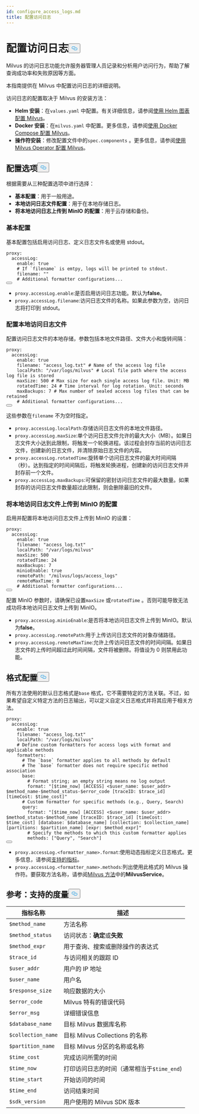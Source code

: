 ```yaml
---
id: configure_access_logs.md
title: 配置访问日志
---
```


<h1 id="Configure-Access-Logs" class="common-anchor-header">配置访问日志<button data-href="#Configure-Access-Logs" class="anchor-icon" translate="no">
      <svg translate="no"
        aria-hidden="true"
        focusable="false"
        height="20"
        version="1.1"
        viewBox="0 0 16 16"
        width="16"
      >
        <path
          fill="#0092E4"
          fill-rule="evenodd"
          d="M4 9h1v1H4c-1.5 0-3-1.69-3-3.5S2.55 3 4 3h4c1.45 0 3 1.69 3 3.5 0 1.41-.91 2.72-2 3.25V8.59c.58-.45 1-1.27 1-2.09C10 5.22 8.98 4 8 4H4c-.98 0-2 1.22-2 2.5S3 9 4 9zm9-3h-1v1h1c1 0 2 1.22 2 2.5S13.98 12 13 12H9c-.98 0-2-1.22-2-2.5 0-.83.42-1.64 1-2.09V6.25c-1.09.53-2 1.84-2 3.25C6 11.31 7.55 13 9 13h4c1.45 0 3-1.69 3-3.5S14.5 6 13 6z"
        ></path>
      </svg>
    </button></h1><p>Milvus 的访问日志功能允许服务器管理人员记录和分析用户访问行为，帮助了解查询成功率和失败原因等方面。</p>
<p>本指南提供在 Milvus 中配置访问日志的详细说明。</p>
<p>访问日志的配置取决于 Milvus 的安装方法：</p>
<ul>
<li><strong>Helm 安装</strong>：在<code translate="no">values.yaml</code> 中配置。有关详细信息，请参阅<a href="/docs/zh/v2.5.x/configure-helm.md">使用 Helm 图表配置 Milvus</a>。</li>
<li><strong>Docker 安装</strong>：在<code translate="no">milvus.yaml</code> 中配置。更多信息，请参阅<a href="/docs/zh/v2.5.x/configure-docker.md">使用 Docker Compose 配置 Milvus</a>。</li>
<li><strong>操作符安装</strong>：修改配置文件中的<code translate="no">spec.components</code> 。更多信息，请参阅<a href="/docs/zh/v2.5.x/configure_operator.md">使用 Milvus Operator 配置 Milvus</a>。</li>
</ul>
<h2 id="Configuration-options" class="common-anchor-header">配置选项<button data-href="#Configuration-options" class="anchor-icon" translate="no">
      <svg translate="no"
        aria-hidden="true"
        focusable="false"
        height="20"
        version="1.1"
        viewBox="0 0 16 16"
        width="16"
      >
        <path
          fill="#0092E4"
          fill-rule="evenodd"
          d="M4 9h1v1H4c-1.5 0-3-1.69-3-3.5S2.55 3 4 3h4c1.45 0 3 1.69 3 3.5 0 1.41-.91 2.72-2 3.25V8.59c.58-.45 1-1.27 1-2.09C10 5.22 8.98 4 8 4H4c-.98 0-2 1.22-2 2.5S3 9 4 9zm9-3h-1v1h1c1 0 2 1.22 2 2.5S13.98 12 13 12H9c-.98 0-2-1.22-2-2.5 0-.83.42-1.64 1-2.09V6.25c-1.09.53-2 1.84-2 3.25C6 11.31 7.55 13 9 13h4c1.45 0 3-1.69 3-3.5S14.5 6 13 6z"
        ></path>
      </svg>
    </button></h2><p>根据需要从三种配置选项中进行选择：</p>
<ul>
<li><strong>基本配置</strong>：用于一般用途。</li>
<li><strong>本地访问日志文件配置</strong>：用于在本地存储日志。</li>
<li><strong>将本地访问日志上传到 MinIO 的配置</strong>：用于云存储和备份。</li>
</ul>
<h3 id="Base-config" class="common-anchor-header">基本配置</h3><p>基本配置包括启用访问日志、定义日志文件名或使用 stdout。</p>
<pre><code translate="no" class="language-yaml">proxy:
  accessLog:
    <span class="hljs-built_in">enable</span>: <span class="hljs-literal">true</span>
    <span class="hljs-comment"># If `filename` is emtpy, logs will be printed to stdout.</span>
    filename: <span class="hljs-string">&quot;&quot;</span>
    <span class="hljs-comment"># Additional formatter configurations...</span>
<button class="copy-code-btn"></button></code></pre>
<ul>
<li><code translate="no">proxy.accessLog.enable</code>:是否启用访问日志功能。默认为<strong>false</strong>。</li>
<li><code translate="no">proxy.accessLog.filename</code>:访问日志文件的名称。如果此参数为空，访问日志将打印到 stdout。</li>
</ul>
<h3 id="Config-for-local-access-log-files" class="common-anchor-header">配置本地访问日志文件</h3><p>配置访问日志文件的本地存储，参数包括本地文件路径、文件大小和旋转间隔：</p>
<pre><code translate="no" class="language-yaml">proxy:
  accessLog:
    enable: true
    filename: <span class="hljs-string">&quot;access_log.txt&quot;</span> <span class="hljs-comment"># Name of the access log file</span>
    localPath: <span class="hljs-string">&quot;/var/logs/milvus&quot;</span> <span class="hljs-comment"># Local file path where the access log file is stored</span>
    maxSize: <span class="hljs-number">500</span> <span class="hljs-comment"># Max size for each single access log file. Unit: MB</span>
    rotatedTime: <span class="hljs-number">24</span> <span class="hljs-comment"># Time interval for log rotation. Unit: seconds</span>
    maxBackups: <span class="hljs-number">7</span> <span class="hljs-comment"># Max number of sealed access log files that can be retained</span>
    <span class="hljs-comment"># Additional formatter configurations...</span>
<button class="copy-code-btn"></button></code></pre>
<p>这些参数在<code translate="no">filename</code> 不为空时指定。</p>
<ul>
<li><code translate="no">proxy.accessLog.localPath</code>:存储访问日志文件的本地文件路径。</li>
<li><code translate="no">proxy.accessLog.maxSize</code>:单个访问日志文件允许的最大大小（MB）。如果日志文件大小达到此限制，将触发一个轮换进程。该过程会封存当前的访问日志文件，创建新的日志文件，并清除原始日志文件的内容。</li>
<li><code translate="no">proxy.accessLog.rotatedTime</code>:旋转单个访问日志文件的最大时间间隔（秒）。达到指定的时间间隔后，将触发轮换进程，创建新的访问日志文件并封存前一个文件。</li>
<li><code translate="no">proxy.accessLog.maxBackups</code>:可保留的密封访问日志文件的最大数量。如果封存的访问日志文件数量超过此限制，则会删除最旧的文件。</li>
</ul>
<h3 id="Config-for-uploading-local-access-log-files-to-MinIO" class="common-anchor-header">将本地访问日志文件上传到 MinIO 的配置</h3><p>启用并配置将本地访问日志文件上传到 MinIO 的设置：</p>
<pre><code translate="no" class="language-yaml">proxy:
  accessLog:
    <span class="hljs-built_in">enable</span>: <span class="hljs-literal">true</span>
    filename: <span class="hljs-string">&quot;access_log.txt&quot;</span>
    localPath: <span class="hljs-string">&quot;/var/logs/milvus&quot;</span>
    maxSize: 500
    rotatedTime: 24 
    maxBackups: 7
    minioEnable: <span class="hljs-literal">true</span>
    remotePath: <span class="hljs-string">&quot;/milvus/logs/access_logs&quot;</span>
    remoteMaxTime: 0
    <span class="hljs-comment"># Additional formatter configurations...</span>
<button class="copy-code-btn"></button></code></pre>
<p>配置 MinIO 参数时，请确保已设置<code translate="no">maxSize</code> 或<code translate="no">rotatedTime</code> 。否则可能导致无法成功将本地访问日志文件上传到 MinIO。</p>
<ul>
<li><code translate="no">proxy.accessLog.minioEnable</code>:是否将本地访问日志文件上传到 MinIO。默认为<strong>false</strong>。</li>
<li><code translate="no">proxy.accessLog.remotePath</code>:用于上传访问日志文件的对象存储路径。</li>
<li><code translate="no">proxy.accessLog.remoteMaxTime</code>:允许上传访问日志文件的时间间隔。如果日志文件的上传时间超过此时间间隔，文件将被删除。将值设为 0 则禁用此功能。</li>
</ul>
<h2 id="Formatter-config" class="common-anchor-header">格式配置<button data-href="#Formatter-config" class="anchor-icon" translate="no">
      <svg translate="no"
        aria-hidden="true"
        focusable="false"
        height="20"
        version="1.1"
        viewBox="0 0 16 16"
        width="16"
      >
        <path
          fill="#0092E4"
          fill-rule="evenodd"
          d="M4 9h1v1H4c-1.5 0-3-1.69-3-3.5S2.55 3 4 3h4c1.45 0 3 1.69 3 3.5 0 1.41-.91 2.72-2 3.25V8.59c.58-.45 1-1.27 1-2.09C10 5.22 8.98 4 8 4H4c-.98 0-2 1.22-2 2.5S3 9 4 9zm9-3h-1v1h1c1 0 2 1.22 2 2.5S13.98 12 13 12H9c-.98 0-2-1.22-2-2.5 0-.83.42-1.64 1-2.09V6.25c-1.09.53-2 1.84-2 3.25C6 11.31 7.55 13 9 13h4c1.45 0 3-1.69 3-3.5S14.5 6 13 6z"
        ></path>
      </svg>
    </button></h2><p>所有方法使用的默认日志格式是<code translate="no">base</code> 格式，它不需要特定的方法关联。不过，如果希望自定义特定方法的日志输出，可以定义自定义日志格式并将其应用于相关方法。</p>
<pre><code translate="no" class="language-yaml">proxy:
  accessLog:
    <span class="hljs-built_in">enable</span>: <span class="hljs-literal">true</span>
    filename: <span class="hljs-string">&quot;access_log.txt&quot;</span>
    localPath: <span class="hljs-string">&quot;/var/logs/milvus&quot;</span>
    <span class="hljs-comment"># Define custom formatters for access logs with format and applicable methods</span>
    formatters:
      <span class="hljs-comment"># The `base` formatter applies to all methods by default</span>
      <span class="hljs-comment"># The `base` formatter does not require specific method association</span>
      base: 
        <span class="hljs-comment"># Format string; an empty string means no log output</span>
        format: <span class="hljs-string">&quot;[<span class="hljs-variable">$time_now</span>] [ACCESS] &lt;<span class="hljs-variable">$user_name</span>: <span class="hljs-variable">$user_addr</span>&gt; <span class="hljs-variable">$method_name</span>-<span class="hljs-variable">$method_status</span>-<span class="hljs-variable">$error_code</span> [traceID: <span class="hljs-variable">$trace_id</span>] [timeCost: <span class="hljs-variable">$time_cost</span>]&quot;</span>
      <span class="hljs-comment"># Custom formatter for specific methods (e.g., Query, Search)</span>
      query: 
        format: <span class="hljs-string">&quot;[<span class="hljs-variable">$time_now</span>] [ACCESS] &lt;<span class="hljs-variable">$user_name</span>: <span class="hljs-variable">$user_addr</span>&gt; <span class="hljs-variable">$method_status</span>-<span class="hljs-variable">$method_name</span> [traceID: <span class="hljs-variable">$trace_id</span>] [timeCost: <span class="hljs-variable">$time_cost</span>] [database: <span class="hljs-variable">$database_name</span>] [collection: <span class="hljs-variable">$collection_name</span>] [partitions: <span class="hljs-variable">$partition_name</span>] [expr: <span class="hljs-variable">$method_expr</span>]&quot;</span>
        <span class="hljs-comment"># Specify the methods to which this custom formatter applies</span>
        methods: [<span class="hljs-string">&quot;Query&quot;</span>, <span class="hljs-string">&quot;Search&quot;</span>]
<button class="copy-code-btn"></button></code></pre>
<ul>
<li><code translate="no">proxy.accessLog.&lt;formatter_name&gt;.format</code>:使用动态指标定义日志格式。更多信息，请参阅<a href="#reference-supported-metrics">支持的指标</a>。</li>
<li><code translate="no">proxy.accessLog.&lt;formatter_name&gt;.methods</code>:列出使用此格式的 Milvus 操作符。要获取方法名称，请参阅<a href="https://github.com/milvus-io/milvus-proto/blob/master/proto/milvus.proto">Milvus 方法</a>中的<strong>MilvusService</strong>。</li>
</ul>
<h2 id="Reference-Supported-metrics" class="common-anchor-header">参考：支持的度量<button data-href="#Reference-Supported-metrics" class="anchor-icon" translate="no">
      <svg translate="no"
        aria-hidden="true"
        focusable="false"
        height="20"
        version="1.1"
        viewBox="0 0 16 16"
        width="16"
      >
        <path
          fill="#0092E4"
          fill-rule="evenodd"
          d="M4 9h1v1H4c-1.5 0-3-1.69-3-3.5S2.55 3 4 3h4c1.45 0 3 1.69 3 3.5 0 1.41-.91 2.72-2 3.25V8.59c.58-.45 1-1.27 1-2.09C10 5.22 8.98 4 8 4H4c-.98 0-2 1.22-2 2.5S3 9 4 9zm9-3h-1v1h1c1 0 2 1.22 2 2.5S13.98 12 13 12H9c-.98 0-2-1.22-2-2.5 0-.83.42-1.64 1-2.09V6.25c-1.09.53-2 1.84-2 3.25C6 11.31 7.55 13 9 13h4c1.45 0 3-1.69 3-3.5S14.5 6 13 6z"
        ></path>
      </svg>
    </button></h2><table>
<thead>
<tr><th>指标名称</th><th>描述</th></tr>
</thead>
<tbody>
<tr><td><code translate="no">$method_name</code></td><td>方法名称</td></tr>
<tr><td><code translate="no">$method_status</code></td><td>访问状态：<strong>确定</strong>或<strong>失败</strong></td></tr>
<tr><td><code translate="no">$method_expr</code></td><td>用于查询、搜索或删除操作的表达式</td></tr>
<tr><td><code translate="no">$trace_id</code></td><td>与访问相关的跟踪 ID</td></tr>
<tr><td><code translate="no">$user_addr</code></td><td>用户的 IP 地址</td></tr>
<tr><td><code translate="no">$user_name</code></td><td>用户名</td></tr>
<tr><td><code translate="no">$response_size</code></td><td>响应数据的大小</td></tr>
<tr><td><code translate="no">$error_code</code></td><td>Milvus 特有的错误代码</td></tr>
<tr><td><code translate="no">$error_msg</code></td><td>详细错误信息</td></tr>
<tr><td><code translate="no">$database_name</code></td><td>目标 Milvus 数据库名称</td></tr>
<tr><td><code translate="no">$collection_name</code></td><td>目标 Milvus Collections 的名称</td></tr>
<tr><td><code translate="no">$partition_name</code></td><td>目标 Milvus 分区的名称或名称</td></tr>
<tr><td><code translate="no">$time_cost</code></td><td>完成访问所需的时间</td></tr>
<tr><td><code translate="no">$time_now</code></td><td>打印访问日志的时间（通常相当于<code translate="no">$time_end</code>)</td></tr>
<tr><td><code translate="no">$time_start</code></td><td>开始访问的时间</td></tr>
<tr><td><code translate="no">$time_end</code></td><td>访问结束时间</td></tr>
<tr><td><code translate="no">$sdk_version</code></td><td>用户使用的 Milvus SDK 版本</td></tr>
</tbody>
</table>
